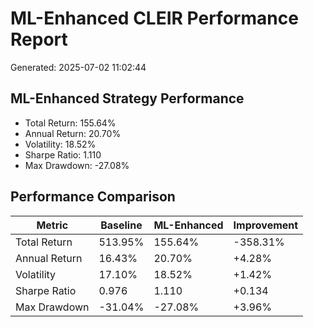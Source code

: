 # ML-Enhanced CLEIR Performance Report

Generated: 2025-07-02 11:02:44

## ML-Enhanced Strategy Performance

- Total Return: 155.64%
- Annual Return: 20.70%
- Volatility: 18.52%
- Sharpe Ratio: 1.110
- Max Drawdown: -27.08%

## Performance Comparison

| Metric | Baseline | ML-Enhanced | Improvement |
|--------|----------|-------------|-------------|
| Total Return | 513.95% | 155.64% | -358.31% |
| Annual Return | 16.43% | 20.70% | +4.28% |
| Volatility | 17.10% | 18.52% | +1.42% |
| Sharpe Ratio | 0.976 | 1.110 | +0.134 |
| Max Drawdown | -31.04% | -27.08% | +3.96% |